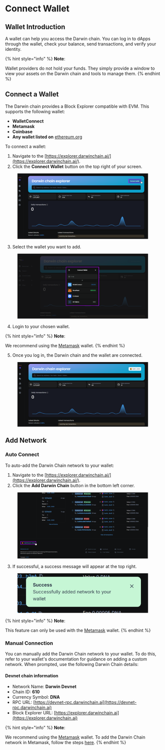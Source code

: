 # Connect Wallet

## Wallet Introduction

A wallet can help you access the Darwin chain. You can log in to dApps through the wallet, check your balance, send transactions, and verify your identity.&#x20;

{% hint style="info" %}
**Note**:

Wallet providers do not hold your funds. They simply provide a window to view your assets on the Darwin chain and tools to manage them.
{% endhint %}

## Connect a Wallet

The Darwin chain provides a Block Explorer compatible with EVM. This supports the following wallet:

* **WalletConnect**
* **Metamask**
* **Coinbase**
* **Any wallet listed on** [ethereum.org](https://ethereum.org/en/wallets/find-wallet/)

To connect a wallet:

1. Navigate to the [https://explorer.darwinchain.ai/](https://explorer.darwinchain.ai/).
2. Click the **Connect Wallet** button on the top right of your screen.

<figure><img src="../.gitbook/assets/Group 42 (33).png" alt=""><figcaption></figcaption></figure>

3. Select the wallet you want to add.

<figure><img src="../.gitbook/assets/Group 42 (34).png" alt=""><figcaption></figcaption></figure>

4. Login to your chosen wallet.

{% hint style="info" %}
**Note**:

We recommend using the [Metamask](https://metamask.io/) wallet.
{% endhint %}

5. Once you log in, the Darwin chain and the wallet are connected.

<figure><img src="../.gitbook/assets/Screenshot 2024-08-21 161024.png" alt=""><figcaption></figcaption></figure>

## Add Network

### Auto Connect

To auto-add the Darwin Chain network to your wallet:

1. Navigate to the [https://explorer.darwinchain.ai/](https://explorer.darwinchain.ai/).
2. Click the **Add Darwin Chain** button in the bottom left corner.

<figure><img src="../.gitbook/assets/Group 42 (35).png" alt=""><figcaption></figcaption></figure>

3. If successful, a success message will appear at the top right.

<figure><img src="../.gitbook/assets/Screenshot 2024-08-21 161049.png" alt=""><figcaption></figcaption></figure>

{% hint style="info" %}
**Note**:

This feature can only be used with the [Metamask](https://metamask.io/) wallet.
{% endhint %}

### Manual Connection

You can manually add the Darwin Chain network to your wallet. To do this, refer to your wallet's documentation for guidance on adding a custom network. When prompted, use the following Darwin Chain details:

#### Devnet chain information

* Network Name: **Darwin Devnet**
* Chain ID: **610**
* Currency Symbol: **DNA**
* RPC URL:  [https://devnet-rpc.darwinchain.ai](https://devnet-rpc.darwinchain.ai)
* Block Explorer URL: [https://explorer.darwinchain.ai](https://explorer.darwinchain.ai)

{% hint style="info" %}
**Note**:

We recommend using the [Metamask](https://metamask.io/) wallet. To add the Darwin Chain network in Metamask, follow the steps [here](https://support.metamask.io/networks-and-sidechains/managing-networks/how-to-add-a-custom-network-rpc/).
{% endhint %}

